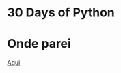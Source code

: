 # 30 Days of Python

# Onde parei

[Aqui](https://teclado.com/30-days-of-python/python-30-day-4-lists-tuples/)